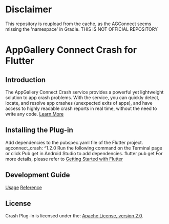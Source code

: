 # Disclaimer
This repository is reupload from the cache, as the AGConnect seems missing the 'namespace' in Gradle.
THIS IS NOT OFFICIAL REPOSITORY

# AppGallery Connect Crash for Flutter

## Introduction

The AppGallery Connect Crash service provides a powerful yet lightweight solution to app crash problems. With the service, you can quickly detect, locate, and resolve app crashes (unexpected exits of apps), and have access to highly readable crash reports in real time, without the need to write any code.
[Learn More](https://developer.huawei.com/consumer/en/doc/development/AppGallery-connect-Guides/agc-crash-introduction)

## Installing the Plug-in
Add dependencies to the pubspec.yaml file of the Flutter project. 
agconnect_crash: ^1.2.0
Run the following command on the Terminal page or click Pub get in Android Studio to add dependencies.
flutter pub get
For more details, please refer to [Getting Started with Flutter](https://developer.huawei.com/consumer/en/doc/development/AppGallery-connect-Guides/agc-get-started-flutter)

## Development Guide
[Usage](https://developer.huawei.com/consumer/en/doc/development/AppGallery-connect-Guides/agc-crash-flutter-usage)
[Reference](https://developer.huawei.com/consumer/en/doc/development/AppGallery-connect-References/overview-flutter)

##  License
   Crash Plug-in is licensed under the: [Apache License, version 2.0](http://www.apache.org/licenses/LICENSE-2.0).  
